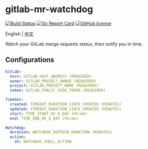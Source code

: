 # gitlab-mr-watchdog

[![Build Status](https://travis-ci.org/kingcos/gitlab-mr-jira-issue-trigger.svg?branch=master)](https://travis-ci.org/kingcos/gitlab-mr-jira-issue-trigger) [![Go Report Card](https://goreportcard.com/badge/github.com/kingcos/gitlab-mr-jira-issue-trigger)](https://goreportcard.com/report/github.com/kingcos/gitlab-mr-jira-issue-trigger) [![GitHub license](https://img.shields.io/github/license/kingcos/gitlab-mr-jira-issue-trigger.svg)](https://github.com/kingcos/gitlab-mr-jira-issue-trigger/blob/master/LICENSE)

English | [中文](README_CN.md)

Watch your GitLab merge requests status, then notify you in time.

## Configurations

```yml
GitLab:
  host: GITLAB_HOST_ADDRESS (REQUIRED)
  owner: GITLAB_PROJECT_OWNER (REQUIRED)
  project: GITLAB_PROJECT_NAME (REQUIRED)
  token: GITLAB_PUBLIC_USER_TOKEN (REQUIRED)

TimeOut:
  created: TIMEOUT_DURATION_SINCE_CREATED (MINUTES)
  updated: TIMEOUT_DURATION_SINCE_UPDATED (MINUTES)
  start: TIME_START_OF_A_DAY (hh:mm)
  end: TIME_END_OF_A_DAY (hh:mm)

Watchdog:
  duration: WATCHDOG_REFRESH_DURATION (MINUTES)
  action:
    sh: WATCHDOG_SHELL_ACTION
```